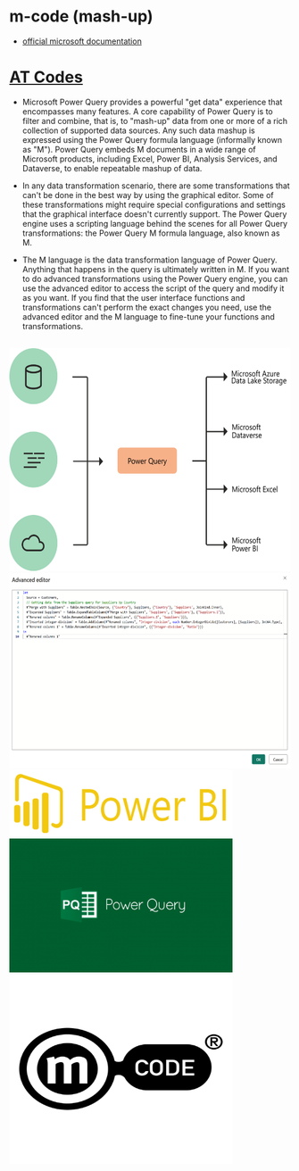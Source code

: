 # m-code (mash-up)
* [official microsoft documentation](https://learn.microsoft.com/en-us/power-query/)

# [AT Codes](https://github.com/attila5287/power-query-m-code/tree/main/ref)




* Microsoft Power Query provides a powerful "get data" experience that encompasses many features. A core capability of Power Query is to filter and combine, that is, to "mash-up" data from one or more of a rich collection of supported data sources. Any such data mashup is expressed using the Power Query formula language (informally known as "M"). Power Query embeds M documents in a wide range of Microsoft products, including Excel, Power BI, Analysis Services, and Dataverse, to enable repeatable mashup of data.

* In any data transformation scenario, there are some transformations that can't be done in the best way by using the graphical editor. Some of these transformations might require special configurations and settings that the graphical interface doesn't currently support. The Power Query engine uses a scripting language behind the scenes for all Power Query transformations: the Power Query M formula language, also known as M.

* The M language is the data transformation language of Power Query. Anything that happens in the query is ultimately written in M. If you want to do advanced transformations using the Power Query engine, you can use the advanced editor to access the script of the query and modify it as you want. If you find that the user interface functions and transformations can't perform the exact changes you need, use the advanced editor and the M language to fine-tune your functions and transformations.

<br><img src="./public/what-is-pq.png"      width="600" height="400">
<br><img src="./public/advanced-editor.png" width="600" height="350">
<br><img src="./public/power-bi.png"        width="400" height="120">
<br><img src="./public/power-query.png"     width="400" height="240">
<br><img src="./public/m-code.png"          width="400" height="340">

